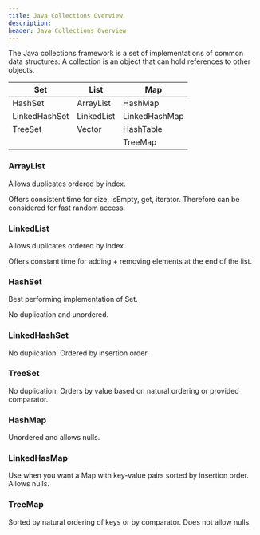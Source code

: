 ```yaml
---
title: Java Collections Overview
description:
header: Java Collections Overview
---
```



The Java collections framework is a set of implementations of common data structures. A collection is an object that can hold references to other objects.

| Set | List | Map |
| --- | ---- | --- |
| HashSet | ArrayList | HashMap |
| LinkedHashSet | LinkedList | LinkedHashMap |
| TreeSet | Vector | HashTable |
|  |  | TreeMap |

### ArrayList

Allows duplicates ordered by index.

Offers consistent time for size, isEmpty, get, iterator. Therefore can be considered for fast random access.

### LinkedList

Allows duplicates ordered by index.

Offers constant time for adding + removing elements at the end of the list.

### HashSet

Best performing implementation of Set.

No duplication and unordered.

### LinkedHashSet

No duplication. Ordered by insertion order.

### TreeSet

No duplication. Orders by value based on natural ordering or provided comparator.

### HashMap

Unordered and allows nulls.

### LinkedHasMap

Use when you want a Map with key-value pairs sorted by insertion order. Allows nulls.

### TreeMap

Sorted by natural ordering of keys or by comparator. Does not allow nulls.


&nbsp;

